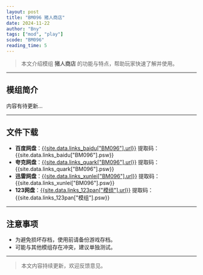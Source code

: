 ```yaml
---
layout: post
title: "BM096 猪人商店"
date: 2024-11-22
author: "Bny"
tags: ["mod", "play"]
scode: "BM096"
reading_time: 5
---
```


> 本文介绍模组 **猪人商店** 的功能与特点，帮助玩家快速了解并使用。

---

## 模组简介

内容有待更新...

---

## 文件下载
- **百度网盘**：[{{site.data.links_baidu["BM096"].url}}]({{site.data.links_baidu["BM096"].url}}) 提取码：{{site.data.links_baidu["BM096"].psw}}
- **夸克网盘**：[{{site.data.links_quark["BM096"].url}}]({{site.data.links_quark["BM096"].url}}) 提取码：{{site.data.links_quark["BM096"].psw}}
- **迅雷网盘**：[{{site.data.links_xunlei["BM096"].url}}]({{site.data.links_xunlei["BM096"].url}}) 提取码：{{site.data.links_xunlei["BM096"].psw}}
- **123网盘**：[{{site.data.links_123pan["模组"].url}}]({{site.data.links_123pan["模组"].url}}) 提取码：{{site.data.links_123pan["模组"].psw}}

---

## 注意事项
- 为避免损坏存档，使用前请备份游戏存档。
- 可能与其他模组存在冲突，建议单独测试。

---

> 本文内容持续更新，欢迎反馈意见。
